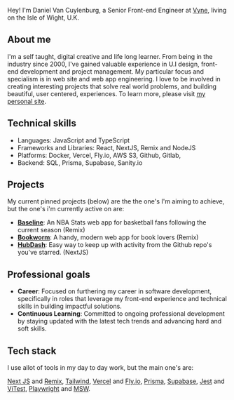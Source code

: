 

Hey! I'm Daniel Van Cuylenburg, a Senior Front-end Engineer at [Vyne](https://payvyne.com), living on the Isle of Wight, U.K. 

## About me
I'm a self taught, digital creative and life long learner. From being in the industry since 2000, I've gained valuable experience in U.I design, front-end development and project management. My particular focus and specialism is in web site and web app engineering. I love to be involved in creating interesting projects that solve real world problems, and building beautiful, user centered, experiences. To learn more, please visit [my personal site](https://www.danielvanc.com).

## Technical skills
- Languages: JavaScript and TypeScript
- Frameworks and Libraries: React, NextJS, Remix and NodeJS
- Platforms: Docker, Vercel, Fly.io, AWS S3, Github, Gitlab, 
- Backend: SQL, Prisma, Supabase, Sanity.io

## Projects

My current pinned projects (below) are the the one's I'm aiming to achieve, but the one's i'm currently active on are:

- [**Baseline**](https://github.com/danielvanc/Baseline): An NBA Stats web app for basketball fans following the current season (Remix)
- [**Bookworm**](https://github.com/danielvanc/Bookworm): A handy, modern web app for book lovers (Remix)
- [**HubDash**](https://github.com/danielvanc/HubDash): Easy way to keep up with activity from the Github repo's you've starred. (NextJS)

## Professional goals
- **Career**: Focused on furthering my career in software development, specifically in roles that leverage my front-end experience and technical skills in building impactful solutions.
- **Continuous Learning**: Committed to ongoing professional development by staying updated with the latest tech trends and advancing hard and soft skills.


## Tech stack 
I use allot of tools in my day to day work, but the main one's are: 

[Next JS](https://nextjs.org/) and [Remix](https://remix.run), [Tailwind](https://tailwindcss.com/), [Vercel](https://vercel.com/) and [Fly.io](https://fly.io/), [Prisma](https://www.prisma.io/), [Supabase](https://supabase.com), [Jest](https://jestjs.io/) and [ViTest](https://vitest.dev/), [Playwright](https://playwright.dev/) and [MSW](https://mswjs.io/).
